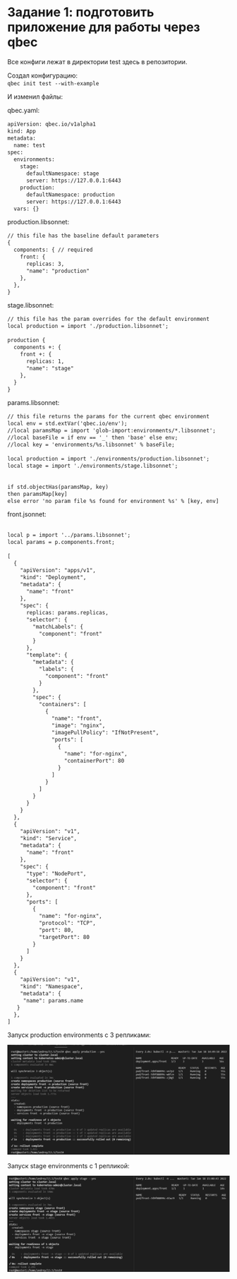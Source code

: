 # Задание 1: подготовить приложение для работы через qbec

Все конфиги лежат в директории test здесь в репозитории.

Создал конфигурацию:  
`qbec init test --with-example`

И изменил файлы:

qbec.yaml:

```
apiVersion: qbec.io/v1alpha1
kind: App
metadata:
  name: test
spec:
  environments:
    stage:
      defaultNamespace: stage
      server: https://127.0.0.1:6443
    production:
      defaultNamespace: production
      server: https://127.0.0.1:6443
  vars: {}
```
production.libsonnet:

```
// this file has the baseline default parameters
{
  components: { // required
    front: {
      replicas: 3,
      "name": "production"
    },
  },
}
```

stage.libsonnet:

```
// this file has the param overrides for the default environment
local production = import './production.libsonnet';

production {
  components +: {
    front +: {
      replicas: 1,
      "name": "stage"
    },
  }
}

```

params.libsonnet:

```
// this file returns the params for the current qbec environment
local env = std.extVar('qbec.io/env');
//local paramsMap = import 'glob-import:environments/*.libsonnet';
//local baseFile = if env == '_' then 'base' else env;
//local key = 'environments/%s.libsonnet' % baseFile;

local production = import './environments/production.libsonnet';
local stage = import './environments/stage.libsonnet';


if std.objectHas(paramsMap, key)
then paramsMap[key]
else error 'no param file %s found for environment %s' % [key, env]

```

front.jsonnet:

```

local p = import '../params.libsonnet';
local params = p.components.front;

[
  {
    "apiVersion": "apps/v1",
    "kind": "Deployment",
    "metadata": {
      "name": "front"
    },
    "spec": {
      replicas: params.replicas,
      "selector": {
        "matchLabels": {
          "component": "front"
        }
      },
      "template": {
        "metadata": {
          "labels": {
            "component": "front"
          }
        },
        "spec": {
          "containers": [
            {
              "name": "front",
              "image": "nginx",
              "imagePullPolicy": "IfNotPresent",
              "ports": [
                {
                  "name": "for-nginx",
                  "containerPort": 80
                }
              ]
            }
          ]
        }
      }
    }
  },
  {
    "apiVersion": "v1",
    "kind": "Service",
    "metadata": {
      "name": "front"
    },
    "spec": {
      "type": "NodePort",
      "selector": {
        "component": "front"
      },
      "ports": [
        {
          "name": "for-nginx",
          "protocol": "TCP",
          "port": 80,
          "targetPort": 80
        }
      ]
    }
  },
  {
    "apiVersion": "v1",
    "kind": "Namespace",
    "metadata": {
     "name": params.name
   }
  },
]
```
Запуск production environments c 3 репликами:

![alt text](https://github.com/kiselev-it/devops/blob/main/task_13.5/png/1.PNG?raw=true)

Запуск stage environments с 1 репликой:

![alt text](https://github.com/kiselev-it/devops/blob/main/task_13.5/png/2.PNG?raw=true)
